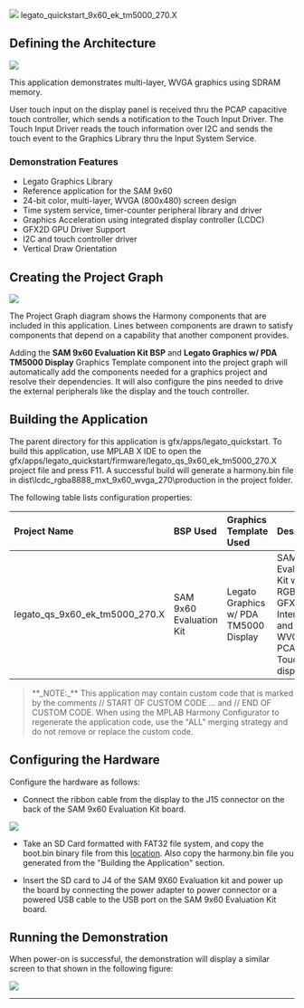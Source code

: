 
![](../../../../docs/images/mhgs.png) legato\_quickstart\_9x60\_ek\_tm5000\_270.X

Defining the Architecture
-------------------------

![](../../../../docs/html/legato_sam9x60_single_buffer_arch.png)

This application demonstrates multi-layer, WVGA graphics using SDRAM memory.

User touch input on the display panel is received thru the PCAP capacitive touch controller, which sends a notification to the Touch Input Driver. The Touch Input Driver reads the touch information over I2C and sends the touch event to the Graphics Library thru the Input System Service.

### Demonstration Features

-   Legato Graphics Library
-   Reference application for the SAM 9x60
-   24-bit color, multi-layer, WVGA (800x480) screen design
-   Time system service, timer-counter peripheral library and driver 
-   Graphics Acceleration using integrated display controller (LCDC)
-   GFX2D GPU Driver Support
-   I2C and touch controller driver
-   Vertical Draw Orientation

Creating the Project Graph
--------------------------

![](../../../../docs/html/legato_sam9x60_lcdc_gpu_wvga_pg.png)

The Project Graph diagram shows the Harmony components that are included in this application. Lines between components are drawn to satisfy components that depend on a capability that another component provides.

Adding the **SAM 9x60 Evaluation Kit BSP** and **Legato Graphics w/ PDA TM5000 Display** Graphics Template component into the project graph will automatically add the components needed for a graphics project and resolve their dependencies. It will also configure the pins needed to drive the external peripherals like the display and the touch controller.

Building the Application
------------------------

The parent directory for this application is gfx/apps/legato\_quickstart. To build this application, use MPLAB X IDE to open the gfx/apps/legato\_quickstart/firmware/legato\_qs\_9x60\_ek\_tm5000\_270.X project file and press F11.
A successful build will generate a harmony.bin file in dist\lcdc_rgba8888_mxt_9x60_wvga_270\production in the project folder. 

The following table lists configuration properties:

|Project Name|BSP Used|Graphics Template Used|Description|
|:-----------|:-------|:---------------------|:----------|
|legato\_qs\_9x60\_ek\_tm5000\_270.X|SAM 9x60 Evaluation Kit|Legato Graphics w/ PDA TM5000 Display|SAM 9x60 Evaluation Kit with RGBA8888 GFX Interface and 5" WVGA PCAP Touch display|

> \*\*\_NOTE:\_\*\* This application may contain custom code that is marked by the comments // START OF CUSTOM CODE ... and // END OF CUSTOM CODE. When using the MPLAB Harmony Configurator to regenerate the application code, use the "ALL" merging strategy and do not remove or replace the custom code.

Configuring the Hardware
------------------------

Configure the hardware as follows:

-   Connect the ribbon cable from the display to the J15 connector on the back of the SAM 9x60 Evaluation Kit board.

![](../../../../docs/html/sam_9x60_sk_display_conf1.png)

-	Take an SD Card formatted with FAT32 file system, and copy the boot.bin binary file from this [location](../../../boot_image/boot.bin). Also copy the harmony.bin file you generated from the "Building the Application" section.

-   Insert the SD card to J4 of the SAM 9X60 Evaluation kit and power up the board by connecting the power adapter to power connector or a powered USB cable to the USB port on the SAM 9x60 Evaluation Kit board.


Running the Demonstration
-------------------------

When power-on is successful, the demonstration will display a similar screen to that shown in the following figure:

![](../../../../docs/html/legato_quickstart_vertical.png)

* * * * *

 
